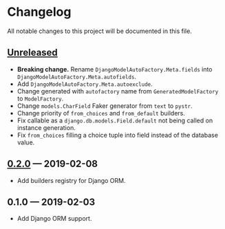 # Changelog
All notable changes to this project will be documented in this file.

## [Unreleased]
- **Breaking change.** Rename `DjangoModelAutoFactory.Meta.fields` into
`DjangoModelAutoFactory.Meta.autofields`.
- Add `DjangoModelAutoFactory.Meta.autoexclude`.
- Change generated with `autofactory` name from `GeneratedModelFactory` to 
`ModelFactory`.
- Change `models.CharField` Faker generator from `text` to `pystr`.
- Change priority of `from_choices` and `from_default` builders.
- Fix callable as a `django.db.models.Field.default` not being called on 
instance generation.
- Fix `from_choices` filling a choice tuple into field instead of the database
value.

## [0.2.0] — 2019-02-08
- Add builders registry for Django ORM.

## 0.1.0 — 2019-02-03
- Add Django ORM support.

[Unreleased]: https://github.com/nickgashkov/autofactoryboy/compare/v0.2.0...HEAD
[0.2.0]: https://github.com/nickgashkov/autofactoryboy/compare/v0.2.0...v0.1.0
